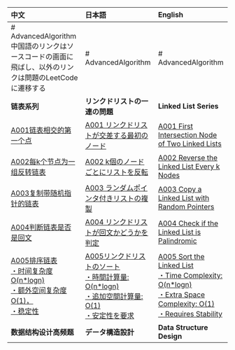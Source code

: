 | 中文                                                                                                                                                                                                                                                                                             | 日本語                                                                                                                                                   | English                                                                                                                                                                                                |
|:-----------------------------------------------------------------------------------------------------------------------------------------------------------------------------------------------------------------------------------------------------------------------------------------------|:------------------------------------------------------------------------------------------------------------------------------------------------------|:-------------------------------------------------------------------------------------------------------------------------------------------------------------------------------------------------------|
| # AdvancedAlgorithm 中国語のリンクはソースコードの画面に飛ばし、以外のリンクは問題のLeetCodeに遷移する                                                                                                                                                                                                                              | # AdvancedAlgorithm                                                                                                                                   | # AdvancedAlgorithm                                                                                                                                                                                    |
| **链表系列**                                                                                                                                                                                                                                                                                       | **リンクドリストの一連の問題**                                                                                                                                     | **Linked List Series**                                                                                                                                                                                 |
| [A001链表相交的第一个点](https://github.com/Gxondi/Algorithm/blob/main/AdvancedAlgorithm/src/main/java/A003%E9%93%BE%E8%A1%A8%E6%8E%92%E9%98%9F%E7%B3%BB%E5%88%97/A001%E9%93%BE%E8%A1%A8%E7%9B%B8%E4%BA%A4%E7%9A%84%E7%AC%AC%E4%B8%80%E4%B8%AA%E7%82%B9/IntersectionOfTwoLinkedList.java)               | [A001 リンクドリストが交差する最初のノード](https://leetcode.com/problems/intersection-of-two-linked-lists/description/)                                                | [A001 First Intersection Node of Two Linked Lists](https://leetcode.com/problems/intersection-of-two-linked-lists/description/)                                                                        |
| [A002每k个节点为一组反转链表](https://github.com/Gxondi/Algorithm/blob/main/AdvancedAlgorithm/src/main/java/A003%E9%93%BE%E8%A1%A8%E6%8E%92%E9%98%9F%E7%B3%BB%E5%88%97/A002%E6%AF%8Fk%E4%B8%AA%E8%8A%82%E7%82%B9%E4%B8%BA%E4%B8%80%E7%BB%84%E5%8F%8D%E8%BD%AC%E9%93%BE%E8%A1%A8/ReverseNodeInKGroup.java) | [A002 k個のノードごとにリストを反転](https://leetcode.com/problems/reverse-nodes-in-k-group/description/)                                                           | [A002 Reverse the Linked List Every k Nodes](https://leetcode.com/problems/reverse-nodes-in-k-group/description/)                                                                                      |
| [A003复制带随机指针的链表](https://github.com/Gxondi/Algorithm/blob/main/AdvancedAlgorithm/src/main/java/A003%E9%93%BE%E8%A1%A8%E6%8E%92%E9%98%9F%E7%B3%BB%E5%88%97/A003%E5%A4%8D%E5%88%B6%E5%B8%A6%E9%9A%8F%E6%9C%BA%E6%8C%87%E9%92%88%E7%9A%84%E9%93%BE%E8%A1%A8/CopyListWithRandomPointer.java)       | [A003 ランダムポインタ付きリストの複製](https://leetcode.com/problems/copy-list-with-random-pointer/description/)                                                     | [A003 Copy a Linked List with Random Pointers](https://leetcode.com/problems/copy-list-with-random-pointer/description/)                                                                               |
| [A004判断链表是否是回文](https://github.com/Gxondi/Algorithm/blob/main/AdvancedAlgorithm/src/main/java/A003%E9%93%BE%E8%A1%A8%E6%8E%92%E9%98%9F%E7%B3%BB%E5%88%97/A004%E5%88%A4%E6%96%AD%E9%93%BE%E8%A1%A8%E6%98%AF%E5%90%A6%E6%98%AF%E5%9B%9E%E6%96%87/PalindromeLinkedList.java)                      | [A004 リンクドリストが回文かどうかを判定](https://leetcode.com/problems/palindrome-linked-list/description/)                                                           | [A004 Check if the Linked List is Palindromic](https://leetcode.com/problems/palindrome-linked-list/description/)                                                                                      |
| [A005排序链表 <br>・时间复杂度O(n*logn)<br>・额外空间复杂度O(1)，<br>・稳定性](https://github.com/Gxondi/Algorithm/blob/main/AdvancedAlgorithm/src/main/java/A003%E9%93%BE%E8%A1%A8%E6%8E%92%E9%98%9F%E7%B3%BB%E5%88%97/A005%E9%93%BE%E8%A1%A8%E6%8E%92%E5%BA%8F/SortList.java)                                       |  [A005リンクドリストのソート<br>・時間計算量: O(n*logn)<br>・追加空間計算量: O(1)<br>・安定性を要求](https://leetcode.com/problems/sort-list/description/)                                | [A005 Sort the Linked List<br>・Time Complexity: O(n*logn)<br>・Extra Space Complexity: O(1)<br>・Requires Stability](https://leetcode.com/problems/sort-list/description/)                               |
| **数据结构设计高频题**                                                                                                                                                                                                                                                                                  | **データ構造設計**                                                                                                                                           | **Data Structure Design**                                                                                                                                                                              |